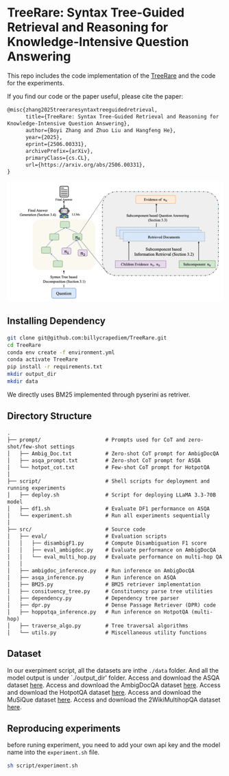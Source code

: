 # TreeRare: Syntax Tree-Guided Retrieval and Reasoning for Knowledge-Intensive Question Answering
This repo includes the code implementation of the [TreeRare](https://arxiv.org/abs/2506.00331) and the code for the experiments.

If you find our code or the paper useful, please cite the paper:
```
@misc{zhang2025treeraresyntaxtreeguidedretrieval,
      title={TreeRare: Syntax Tree-Guided Retrieval and Reasoning for Knowledge-Intensive Question Answering}, 
      author={Boyi Zhang and Zhuo Liu and Hangfeng He},
      year={2025},
      eprint={2506.00331},
      archivePrefix={arXiv},
      primaryClass={cs.CL},
      url={https://arxiv.org/abs/2506.00331}, 
}
```
![main](image/main_figure.png)
## Installing Dependency
```bash
git clone git@github.com:billycrapediem/TreeRare.git
cd TreeRare
conda env create -f environment.yml
conda activate TreeRare
pip install -r requirements.txt
mkdir output_dir
mkdir data
```
We directly uses BM25 implemented through pyserini as retriver. 

## Directory Structure

```plaintext
.
├── prompt/                     # Prompts used for CoT and zero-shot/few-shot settings
│   ├── Ambig_Doc.txt           # Zero-shot CoT prompt for AmbigDocQA
│   ├── asqa_prompt.txt         # Zero-shot CoT prompt for ASQA
│   └── hotpot_cot.txt          # Few-shot CoT prompt for HotpotQA
│
├── script/                     # Shell scripts for deployment and running experiments
│   ├── deploy.sh               # Script for deploying LLaMA 3.3-70B model
│   ├── df1.sh                  # Evaluate DF1 performance on ASQA
│   └── experiment.sh           # Run all experiments sequentially
│
├── src/                        # Source code
│   ├── eval/                   # Evaluation scripts
│   │   ├── disambigF1.py       # Compute Disambiguation F1 score
│   │   ├── eval_ambigdoc.py    # Evaluate performance on AmbigDocQA
│   │   └── eval_multi_hop.py   # Evaluate performance on multi-hop QA
│   │
│   ├── ambigdoc_inference.py   # Run inference on AmbigDocQA
│   ├── asqa_inference.py       # Run inference on ASQA
│   ├── BM25.py                 # BM25 retriever implementation
│   ├── consituency_tree.py     # Constituency parse tree utilities
│   ├── dependency.py           # Dependency tree parser
│   ├── dpr.py                  # Dense Passage Retriever (DPR) code
│   ├── hoppotqa_inference.py   # Run inference on HotpotQA (multi-hop)
│   ├── traverse_algo.py        # Tree traversal algorithms
│   └── utils.py                # Miscellaneous utility functions
```

## Dataset
In our exerpiment script, all the datasets are inthe `./data` folder. And all the model output is under `./output_dir' folder. 
Access and download the ASQA dataset [here](https://github.com/google-research/language/tree/master/language/asqa).
Access and download the AmbigDocQA dataset [here](https://ambigdocs.github.io/).
Access and download the HotpotQA dataset [here](https://hotpotqa.github.io/).
Access and download the MuSiQue dataset [here](https://github.com/StonyBrookNLP/musique).
Access and download the 2WikiMultihopQA dataset [here](https://github.com/Alab-NII/2wikimultihop).

## Reproducing experiments
before runing experiment, you need to add your own api key and the model name into the `experiment.sh` file. 
``` bash
sh script/experiment.sh
```